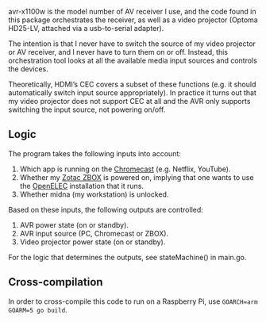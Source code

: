 avr-x1100w is the model number of AV receiver I use, and the code found in this
package orchestrates the receiver, as well as a video projector (Optoma
HD25-LV, attached via a usb-to-serial adapter).

The intention is that I never have to switch the source of my video projector
or AV receiver, and I never have to turn them on or off. Instead, this
orchestration tool looks at all the available media input sources and controls
the devices.

Theoretically, HDMI’s CEC covers a subset of these functions (e.g. it should
automatically switch input source appropriately). In practice it turns out that
my video projector does not support CEC at all and the AVR only supports
switching the input source, not powering on/off.

## Logic

The program takes the following inputs into account:

1. Which app is running on the
   [Chromecast](http://www.google.com/chrome/devices/chromecast/) (e.g.
   Netflix, YouTube).
1. Whether my [Zotac
   ZBOX](http://www.zotac.com/products/mini-pcs/zbox/nvidia/product/nvidia/detail/zbox-id82.html)
   is powered on, implying that one wants to use the
   [OpenELEC](http://openelec.tv/) installation that it runs.
1. Whether midna (my workstation) is unlocked.

Based on these inputs, the following outputs are controlled:

1. AVR power state (on or standby).
1. AVR input source (PC, Chromecast or ZBOX).
1. Video projector power state (on or standby).

For the logic that determines the outputs, see stateMachine() in main.go.

## Cross-compilation

In order to cross-compile this code to run on a Raspberry Pi, use `GOARCH=arm
GOARM=5 go build`.
